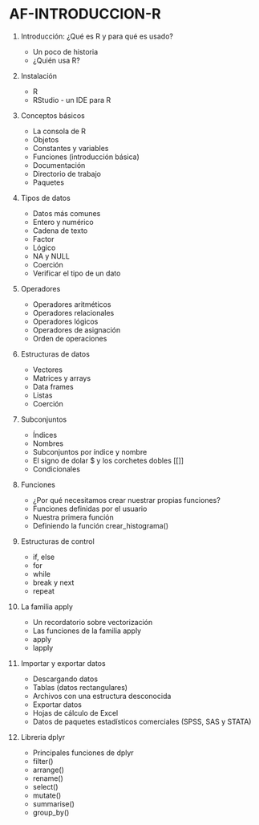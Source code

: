 # AF-INTRODUCCION-R

1. Introducción: ¿Qué es R y para qué es usado?

    - Un poco de historia
    - ¿Quién usa R?

2. Instalación

    - R
    - RStudio - un IDE para R

3. Conceptos básicos

    - La consola de R
    - Objetos
    - Constantes y variables
    - Funciones (introducción básica)
    - Documentación
    - Directorio de trabajo
    - Paquetes

4. Tipos de datos

    - Datos más comunes
    - Entero y numérico
    - Cadena de texto
    - Factor
    - Lógico
    - NA y NULL
    - Coerción
    - Verificar el tipo de un dato

5. Operadores

    - Operadores aritméticos
    - Operadores relacionales
    - Operadores lógicos
    - Operadores de asignación
    - Orden de operaciones

6. Estructuras de datos

    - Vectores
    - Matrices y arrays
    - Data frames
    - Listas
    - Coerción

7. Subconjuntos

    - Índices
    - Nombres
    - Subconjuntos por índice y nombre
    - El signo de dolar $ y los corchetes dobles [[]]
    - Condicionales

8. Funciones

    - ¿Por qué necesitamos crear nuestrar propias funciones?
    - Funciones definidas por el usuario
    - Nuestra primera función
    - Definiendo la función crear_histograma()

9. Estructuras de control

    - if, else
    - for
    - while
    - break y next
    - repeat

10. La familia apply

    - Un recordatorio sobre vectorización
    - Las funciones de la familia apply
    - apply
    - lapply

11. Importar y exportar datos

    - Descargando datos
    - Tablas (datos rectangulares)
    - Archivos con una estructura desconocida
    - Exportar datos
    - Hojas de cálculo de Excel
    - Datos de paquetes estadísticos comerciales (SPSS, SAS y STATA)

12. Libreria dplyr

    - Principales funciones de dplyr
    - filter()
    - arrange()
    - rename()
    - select()
    - mutate()
    - summarise()
    - group_by()

